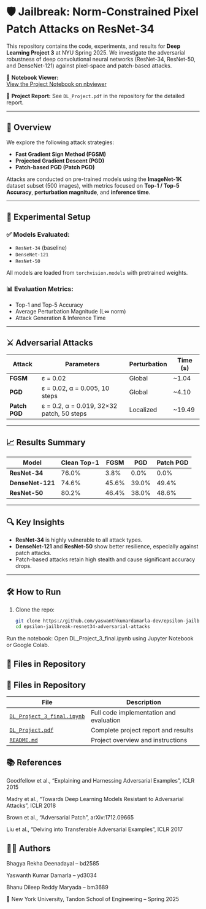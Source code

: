# 🛡️ Jailbreak: Norm-Constrained Pixel Patch Attacks on ResNet-34

This repository contains the code, experiments, and results for **Deep Learning Project 3** at NYU Spring 2025. We investigate the adversarial robustness of deep convolutional neural networks (ResNet-34, ResNet-50, and DenseNet-121) against pixel-space and patch-based attacks.

🔗 **Notebook Viewer:**  
[View the Project Notebook on nbviewer](https://nbviewer.org/github/yaswanthkumardamarla-dev/epsilon-jailbreak-resnet34-adversarial-attacks/blob/main/DL_Project_3_final.ipynb)

📄 **Project Report:** See `DL_Project.pdf` in the repository for the detailed report.

---

## 📌 Overview

We explore the following attack strategies:

- **Fast Gradient Sign Method (FGSM)**
- **Projected Gradient Descent (PGD)**
- **Patch-based PGD (Patch PGD)**

Attacks are conducted on pre-trained models using the **ImageNet-1K** dataset subset (500 images), with metrics focused on **Top-1 / Top-5 Accuracy**, **perturbation magnitude**, and **inference time**.

---

## 🧪 Experimental Setup

### ✅ Models Evaluated:
- `ResNet-34` (baseline)
- `DenseNet-121`
- `ResNet-50`

All models are loaded from `torchvision.models` with pretrained weights.

### 📊 Evaluation Metrics:
- Top-1 and Top-5 Accuracy
- Average Perturbation Magnitude (L∞ norm)
- Attack Generation & Inference Time

---

## ⚔️ Adversarial Attacks

| Attack        | Parameters                               | Perturbation | Time (s) |
|---------------|-------------------------------------------|--------------|----------|
| **FGSM**      | ε = 0.02                                  | Global       | ~1.04    |
| **PGD**       | ε = 0.02, α = 0.005, 10 steps             | Global       | ~4.10    |
| **Patch PGD** | ε = 0.2, α = 0.019, 32×32 patch, 50 steps | Localized    | ~19.49   |

---

## 📈 Results Summary

| Model          | Clean Top-1 | FGSM | PGD  | Patch PGD |
|----------------|-------------|------|------|-----------|
| **ResNet-34**  | 76.0%       | 3.8% | 0.0% | 0.0%      |
| **DenseNet-121** | 74.6%     | 45.6%| 39.0%| 49.4%     |
| **ResNet-50**  | 80.2%       | 46.4%| 38.0%| 48.6%     |

---

## 🔍 Key Insights

- **ResNet-34** is highly vulnerable to all attack types.
- **DenseNet-121** and **ResNet-50** show better resilience, especially against patch attacks.
- Patch-based attacks retain high stealth and cause significant accuracy drops.

---

## 🛠️ How to Run

1. Clone the repo:
   ```bash
   git clone https://github.com/yaswanthkumardamarla-dev/epsilon-jailbreak-resnet34-adversarial-attacks.git
   cd epsilon-jailbreak-resnet34-adversarial-attacks
Run the notebook:
Open DL_Project_3_final.ipynb using Jupyter Notebook or Google Colab.

## 📁 Files in Repository
## 📁 Files in Repository

| File                     | Description                              |
|--------------------------|------------------------------------------|
| [`DL_Project_3_final.ipynb`](DL_Project_3_final.ipynb) | Full code implementation and evaluation |
| [`DL_Project.pdf`](DL_Project.pdf)                   | Complete project report and results     |
| [`README.md`](README.md)                             | Project overview and instructions       |


## 📚 References
Goodfellow et al., “Explaining and Harnessing Adversarial Examples”, ICLR 2015

Madry et al., “Towards Deep Learning Models Resistant to Adversarial Attacks”, ICLR 2018

Brown et al., “Adversarial Patch”, arXiv:1712.09665

Liu et al., “Delving into Transferable Adversarial Examples”, ICLR 2017

 ## 👨‍💻 Authors
Bhagya Rekha Deenadayal – bd2585

Yaswanth Kumar Damarla – yd3034

Bhanu Dileep Reddy Maryada – bm3689

📍 New York University, Tandon School of Engineering – Spring 2025
